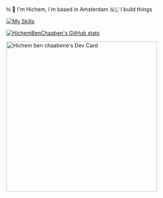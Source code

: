 hi 👋 I'm Hichem, 
i'm based in Amsterdam 🇳🇱 I build things

[![My Skills](https://skillicons.dev/icons?i=js,html,css,tailwind,sass,ts,react,vue)](https://skillicons.dev)

[![HichemBenChaaben's GitHub stats](https://github-readme-stats.vercel.app/api?username=HichemBenChaaben)](https://github.com/HichemBenChaaben/github-readme-stats)


<a href="https://app.daily.dev/hbc"><img src="https://api.daily.dev/devcards/0c9bba84f1344e60a2b33e1b2b24d000.png?r=z0g" width="400" alt="Hichem ben chaabene's Dev Card"/></a>
